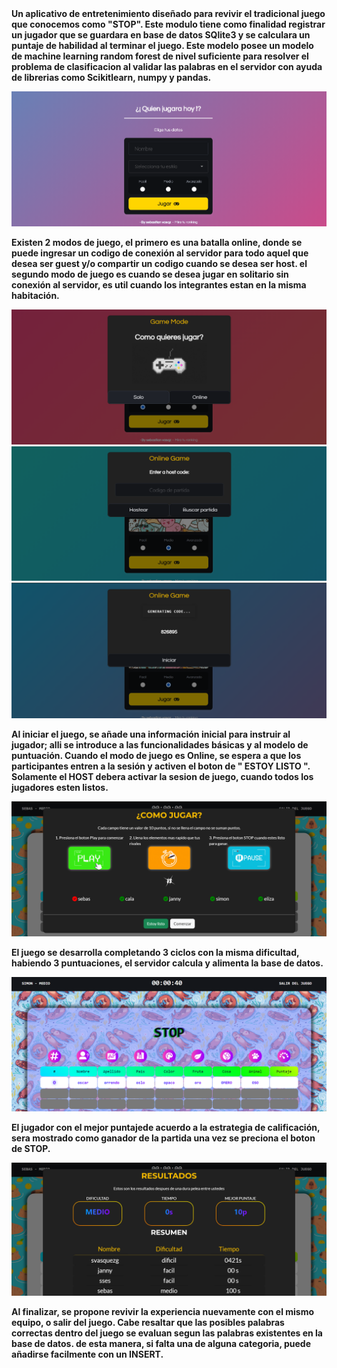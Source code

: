 <div style="align: justify;">
<strong>Un aplicativo de entretenimiento diseñado para revivir el tradicional juego que conocemos como "STOP". Este modulo tiene como finalidad registrar un jugador que se guardara
en base de datos SQlite3 y se calculara un puntaje de habilidad al terminar el juego. Este modelo posee un modelo de machine learning random forest de nivel suficiente para resolver el problema de clasificacion al validar las palabras en el servidor con ayuda de librerias como Scikitlearn, numpy y pandas.

![](https://github.com/sebasquez123/StopGameApp/blob/main/figures/Figura-inicio.png)

Existen 2 modos de juego, el primero es una batalla online, donde se puede ingresar un codigo de conexión al servidor para todo aquel que desea ser guest y/o compartir un 
codigo cuando se desea ser host. el segundo modo de juego es cuando se desea jugar en solitario sin conexión al servidor, es util cuando los integrantes estan en la misma
habitación.
  
![](https://github.com/sebasquez123/StopGameApp/blob/main/figures/Figura-solitario.png)
![](https://github.com/sebasquez123/StopGameApp/blob/main/figures/Figura-EnterCode.png)
![](https://github.com/sebasquez123/StopGameApp/blob/main/figures/Figura-HostCode.png)

Al iniciar el juego, se añade una información inicial para instruir al jugador; alli se introduce a las funcionalidades básicas y al modelo de puntuación. Cuando el modo de
juego es Online, se espera a que los participantes entren a la sesión y activen el boton de " ESTOY LISTO ".
Solamente el HOST debera activar la sesion de juego, cuando todos los jugadores esten listos.

![](https://github.com/sebasquez123/StopGameApp/blob/main/figures/Figura-instructivo.png)

El juego se desarrolla completando 3 ciclos con la misma dificultad, habiendo 3 puntuaciones, el servidor calcula y alimenta la base de datos.

![](https://github.com/sebasquez123/StopGameApp/blob/main/figures/Figura-Juego.png)

El jugador con el mejor puntajede acuerdo a la estrategia de calificación, sera mostrado como ganador de la partida una vez se preciona el boton
de STOP.

![](https://github.com/sebasquez123/StopGameApp/blob/main/figures/Figura-finalizacionJuego.png)

Al finalizar, se propone revivir la experiencia nuevamente con el mismo equipo, o salir del juego. Cabe resaltar que las posibles palabras correctas dentro del juego se evaluan
segun las palabras existentes en la base de datos. de esta manera, si falta una de alguna categoria, puede añadirse facilmente con un INSERT.<strong>

<div>
